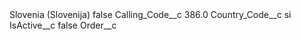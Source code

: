 <?xml version="1.0" encoding="UTF-8"?>
<CustomMetadata xmlns="http://soap.sforce.com/2006/04/metadata" xmlns:xsi="http://www.w3.org/2001/XMLSchema-instance" xmlns:xsd="http://www.w3.org/2001/XMLSchema">
    <label>Slovenia (Slovenija)</label>
    <protected>false</protected>
    <values>
        <field>Calling_Code__c</field>
        <value xsi:type="xsd:double">386.0</value>
    </values>
    <values>
        <field>Country_Code__c</field>
        <value xsi:type="xsd:string">si</value>
    </values>
    <values>
        <field>IsActive__c</field>
        <value xsi:type="xsd:boolean">false</value>
    </values>
    <values>
        <field>Order__c</field>
        <value xsi:nil="true"/>
    </values>
</CustomMetadata>

